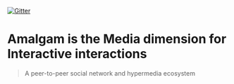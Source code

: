 [![Gitter](https://badges.gitter.im/Canfly/Amalgam.svg)](https://gitter.im/Canfly/Amalgam?utm_source=badge&utm_medium=badge&utm_campaign=pr-badge)

# Amalgam is the Media dimension for Interactive interactions

> A peer-to-peer social network and hypermedia ecosystem
